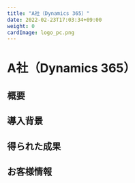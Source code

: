 ```yaml
---
title: "A社（Dynamics 365）"
date: 2022-02-23T17:03:34+09:00
weight: 0
cardImage: logo_pc.png
---
```


# A社（Dynamics 365）

## 概要

## 導⼊背景

## 得られた成果

## お客様情報